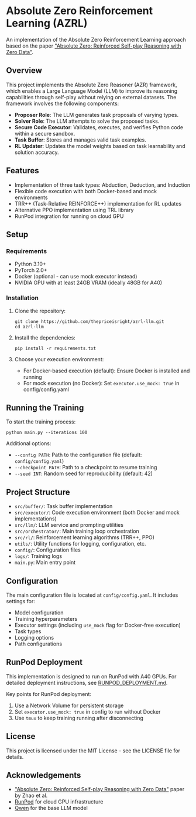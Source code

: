 # Absolute Zero Reinforcement Learning (AZRL)

An implementation of the Absolute Zero Reinforcement Learning approach based on the paper ["Absolute Zero: Reinforced Self-play Reasoning with Zero Data"](https://arxiv.org/html/2505.03335v2).

## Overview

This project implements the Absolute Zero Reasoner (AZR) framework, which enables a Large Language Model (LLM) to improve its reasoning capabilities through self-play without relying on external datasets. The framework involves the following components:

- **Proposer Role**: The LLM generates task proposals of varying types.
- **Solver Role**: The LLM attempts to solve the proposed tasks.
- **Secure Code Executor**: Validates, executes, and verifies Python code within a secure sandbox.
- **Task Buffer**: Stores and manages valid task examples.
- **RL Updater**: Updates the model weights based on task learnability and solution accuracy.

## Features

- Implementation of three task types: Abduction, Deduction, and Induction
- Flexible code execution with both Docker-based and mock environments
- TRR++ (Task-Relative REINFORCE++) implementation for RL updates
- Alternative PPO implementation using TRL library
- RunPod integration for running on cloud GPU

## Setup

### Requirements

- Python 3.10+
- PyTorch 2.0+
- Docker (optional - can use mock executor instead)
- NVIDIA GPU with at least 24GB VRAM (ideally 48GB for A40)

### Installation

1. Clone the repository:
   ```
   git clone https://github.com/thepriceisright/azrl-llm.git
   cd azrl-llm
   ```

2. Install the dependencies:
   ```
   pip install -r requirements.txt
   ```

3. Choose your execution environment:
   - For Docker-based execution (default): Ensure Docker is installed and running
   - For mock execution (no Docker): Set `executor.use_mock: true` in config/config.yaml

## Running the Training

To start the training process:

```
python main.py --iterations 100
```

Additional options:
- `--config PATH`: Path to the configuration file (default: `config/config.yaml`)
- `--checkpoint PATH`: Path to a checkpoint to resume training
- `--seed INT`: Random seed for reproducibility (default: 42)

## Project Structure

- `src/buffer/`: Task buffer implementation
- `src/executor/`: Code execution environment (both Docker and mock implementations)
- `src/llm/`: LLM service and prompting utilities
- `src/orchestrator/`: Main training loop orchestration
- `src/rl/`: Reinforcement learning algorithms (TRR++, PPO)
- `utils/`: Utility functions for logging, configuration, etc.
- `config/`: Configuration files
- `logs/`: Training logs
- `main.py`: Main entry point

## Configuration

The main configuration file is located at `config/config.yaml`. It includes settings for:

- Model configuration
- Training hyperparameters
- Executor settings (including `use_mock` flag for Docker-free execution)
- Task types
- Logging options
- Path configurations

## RunPod Deployment

This implementation is designed to run on RunPod with A40 GPUs. For detailed deployment instructions, see [RUNPOD_DEPLOYMENT.md](RUNPOD_DEPLOYMENT.md).

Key points for RunPod deployment:
1. Use a Network Volume for persistent storage
2. Set `executor.use_mock: true` in config to run without Docker
3. Use `tmux` to keep training running after disconnecting

## License

This project is licensed under the MIT License - see the LICENSE file for details.

## Acknowledgements

- ["Absolute Zero: Reinforced Self-play Reasoning with Zero Data"](https://arxiv.org/html/2505.03335v2) paper by Zhao et al.
- [RunPod](https://docs.runpod.io/overview) for cloud GPU infrastructure
- [Qwen](https://huggingface.co/Qwen) for the base LLM model 